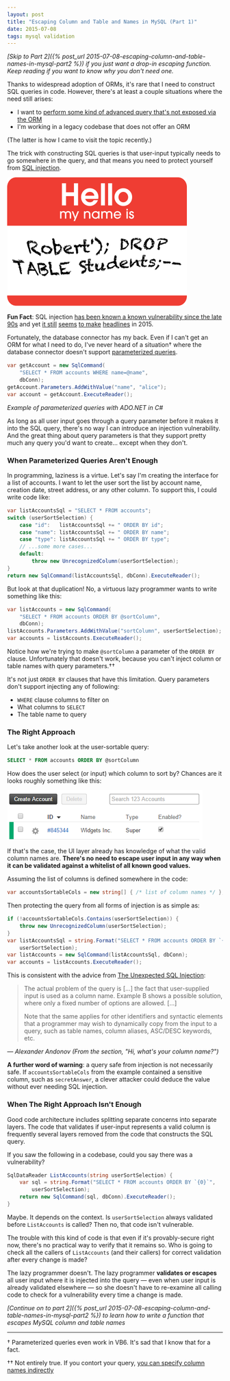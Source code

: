 ```yaml
---
layout: post
title: "Escaping Column and Table and Names in MySQL (Part 1)"
date: 2015-07-08
tags: mysql validation
---
```


*[Skip to Part 2]({% post_url 2015-07-08-escaping-column-and-table-names-in-mysql-part2 %})
if you just want a drop-in escaping function.  Keep reading if you want to know
why you don't need one.*

Thanks to widespread adoption of ORMs, it's rare that I need to construct SQL
queries in code.  However, there's at least a couple situations where the need
still arises:

- I want to [perform some kind of advanced query that's not exposed via the ORM](https://technet.microsoft.com/en-us/library/ms190766)
- I'm working in a legacy codebase that does not offer an ORM

<!--more-->

(The latter is how I came to visit the topic recently.)

The trick with constructing SQL queries is that user-input typically needs to
go somewhere in the query, and that means you need to protect yourself from
[SQL injection](https://www.owasp.org/index.php/SQL_Injection).

![little bobby tables](/assets/little-bobby-tables.png "Obligatory")

__Fun Fact__: SQL injection [has been known a known vulnerability since the
late 90s][sql-phrack] and yet [it still][sql-vuln-1] [seems][sql-vuln-2] [to
make][sql-vuln-3] [headlines][sql-vuln-4] in 2015.

Fortunately, the database connector has my back.  Even if I can't get an ORM
for what I need to do, I've never heard of a situation† where the database
connector doesn't support [parameterized queries][owasp-queries].

```csharp
var getAccount = new SqlCommand(
    "SELECT * FROM accounts WHERE name=@name",
    dbConn);
getAccount.Parameters.AddWithValue("name", "alice");
var account = getAccount.ExecuteReader();
```

*Example of parameterized queries with ADO.NET in C#*

As long as all user input goes through a query parameter before it makes it
into the SQL query, there's no way I can introduce an injection vulnerability.
And the great thing about query parameters is that they support pretty much any
query you'd want to create... except when they don't.

### When Parameterized Queries Aren't Enough

In programming, laziness is a virtue.  Let's say I'm creating the interface for
a list of accounts.  I want to let the user sort the list by account name,
creation date, street address, or any other column.  To support this, I could
write code like:

```csharp
var listAccountsSql = "SELECT * FROM accounts";
switch (userSortSelection) {
    case "id":   listAccountsSql += " ORDER BY id";
    case "name": listAccountsSql += " ORDER BY name";
    case "type": listAccountsSql += " ORDER BY type";
    // ...some more cases...
    default:
        throw new UnrecognizedColumn(userSortSelection);
}
return new SqlCommand(listAccountsSql, dbConn).ExecuteReader();
```

But look at that duplication!  No, a virtuous lazy programmer wants to write
something like this:

```csharp
var listAccounts = new SqlCommand(
    "SELECT * FROM accounts ORDER BY @sortColumn",
    dbConn);
listAccounts.Parameters.AddWithValue("sortColumn", userSortSelection);
var accounts = listAccounts.ExecuteReader();
```

Notice how we're trying to make `@sortColumn` a parameter of the `ORDER BY`
clause.  Unfortunately that doesn't work, because you can't inject column or
table names with query parameters.††

It's not just `ORDER BY` clauses that have this limitation.  Query parameters
don't support injecting any of following:

- `WHERE` clause columns to filter on
- What columns to `SELECT`
- The table name to query

### The Right Approach

Let's take another look at the user-sortable query:

```sql
SELECT * FROM accounts ORDER BY @sortColumn
```

How does the user select (or input) which column to sort by?  Chances are it
looks roughly something like this:

![Listing with sortable headers](/assets/table-header-example.png)

If that's the case, the UI layer already has knowledge of what the valid column
names are.  __There's no need to escape user input in any way when it can be
validated against a whitelist of all known good values.__

Assuming the list of columns is defined somewhere in the code:

```csharp
var accountsSortableCols = new string[] { /* list of column names */ };
```

Then protecting the query from all forms of injection is as simple as:

```csharp
if (!accountsSortableCols.Contains(userSortSelection)) {
    throw new UnrecognizedColumn(userSortSelection);
}
var listAccountsSql = string.Format("SELECT * FROM accounts ORDER BY `{0}`",
    userSortSelection);
var listAccounts = new SqlCommand(listAccountsSql, dbConn);
var accounts = listAccounts.ExecuteReader();
```

This is consistent with the advice from [The Unexpected SQL
Injection](http://www.webappsec.org/projects/articles/091007.txt):

> The actual problem of the query is [...] the fact that user-supplied input is
> used as a column name.  Example B shows a possible solution, where only a fixed
> number of options are allowed. [...]
>
> Note that the same applies for other identifiers and syntactic elements that a
> programmer may wish to dynamically copy from the input to a query, such as
> table names, column aliases, ASC/DESC keywords, etc.

*— Alexander Andonov (From the section, "Hi, what's your column name?")*

__A further word of warning__: a query safe from injection is not necessarily
safe.  If `accountsSortableCols` from the example contained a sensitive column,
such as `secretAnswer`, a clever attacker could deduce the value without ever
needing SQL injection.

### When The Right Approach Isn't Enough

Good code architecture includes splitting separate concerns into separate
layers.  The code that validates if user-input represents a valid column is
frequently several layers removed from the code that constructs the SQL query.

If you saw the following in a codebase, could you say there was a vulnerability?

```csharp
SqlDataReader ListAccounts(string userSortSelection) {
    var sql = string.Format("SELECT * FROM accounts ORDER BY `{0}`",
        userSortSelection);
    return new SqlCommand(sql, dbConn).ExecuteReader();
}
```

Maybe.  It depends on the context.  Is `userSortSelection` always validated
before `ListAccounts` is called?  Then no, that code isn't vulnerable.

The trouble with this kind of code is that even if it's provably-secure right
now, there's no practical way to verify that it remains so.  Who is going to
check all the callers of `ListAccounts` (and their callers) for correct
validation after every change is made?

The lazy programmer doesn't.  The lazy programmer __validates or escapes__ all
user input where it is injected into the query — even when user input is
already validated elsewhere — so she doesn't have to re-examine all calling
code to check for a vulnerability every time a change is made.

*[Continue on to part 2]({% post_url 2015-07-08-escaping-column-and-table-names-in-mysql-part2 %})
to learn how to write a function that escapes MySQL column and table names*

---

† Parameterized queries even work in VB6.  It's sad that I know that for a fact.

†† Not entirely true.  If you contort your query, [you can specify column names indirectly](https://stackoverflow.com/a/13846257/27581)

[owasp-queries]: https://www.owasp.org/index.php/Query_Parameterization_Cheat_Sheet
[sql-phrack]: http://www.phrack.org/issues/54/8.html#article
[sql-vuln-1]: https://www.tripwire.com/state-of-security/latest-security-news/one-million-wordpress-websites-vulnerable-to-sql-injection-attack/
[sql-vuln-2]: https://www.wordfence.com/blog/2015/03/woocommerce-sql-injection-vulnerability/
[sql-vuln-3]: https://thenextweb.com/insider/2015/05/28/indian-music-streaming-service-gaana-hacked-millions-of-users-details-exposed/
[sql-vuln-4]: http://www.thewhir.com/web-hosting-news/millions-wordpress-installations-risk-blind-sql-injection-popular-seo-plugin-yoast

